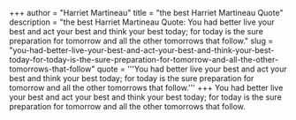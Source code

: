 +++
author = "Harriet Martineau"
title = "the best Harriet Martineau Quote"
description = "the best Harriet Martineau Quote: You had better live your best and act your best and think your best today; for today is the sure preparation for tomorrow and all the other tomorrows that follow."
slug = "you-had-better-live-your-best-and-act-your-best-and-think-your-best-today-for-today-is-the-sure-preparation-for-tomorrow-and-all-the-other-tomorrows-that-follow"
quote = '''You had better live your best and act your best and think your best today; for today is the sure preparation for tomorrow and all the other tomorrows that follow.'''
+++
You had better live your best and act your best and think your best today; for today is the sure preparation for tomorrow and all the other tomorrows that follow.
